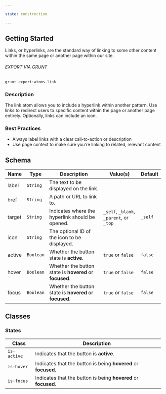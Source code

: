 ```yaml
---

state: construction

---
```


## Getting Started

Links, or hyperlinks, are the standard way of linking to some other content within the same page or another page within our site.

###### EXPORT VIA GRUNT

```
grunt export:atoms-link
```


### Description

The link atom allows you to include a hyperlink within another pattern. Use links to redirect users to specific content within the page or another page entirely. Optionally, links can include an icon.


### Best Practices

- Always label links with a clear call-to-action or description
- Use page context to make sure you're linking to related, relevant content


## Schema

| Name            | Type      | Description                                               | Value(s)                                | Default   |
|-----------------|-----------|-----------------------------------------------------------|-----------------------------------------|-----------|
| label           | `String`  | The text to be displayed on the link.                     |                                         |           |
| href            | `String`  | A path or URL to link to.                                 |                                         |           |
| target          | `String`  | Indicates where the hyperlink should be opened.           | `_self`, `_blank`, `_parent`, or `_top` | `_self`   |
| icon            | `String`  | The optional ID of the icon to be displayed.              |                                         |           |
| active          | `Boolean` | Whether the button state is **active**.                   | `true` or `false`                       | `false`   |
| hover           | `Boolean` | Whether the button state is **hovered** or **focused**.   | `true` or `false`                       | `false`   |
| focus           | `Boolean` | Whether the button state is **hovered** or **focused**.   | `true` or `false`                       | `false`   |


## Classes

### States

| Class             | Description                                                           |
|-------------------|-----------------------------------------------------------------------|
| `is-active`       | Indicates that the button is **active**.                              |
| `is-hover`        | Indicates that the button is being **hovered** or **focused**.        |
| `is-focus`        | Indicates that the button is being **hovered** or **focused**.        |
